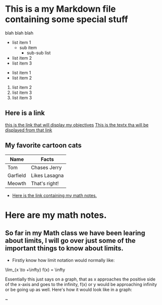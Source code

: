 
# This is a my Markdown file containing some special stuff

blah blah blah

- list item 1
    * sub item
       - sub-sub list
- list item 2
- list item 3


* list item 1
* list item 2

1. list item 2
2. list item 3
3. list item 3



## Here is a link

[this is the link that will display my objectives](www.example.com)
[This is the textx tha will be displayed from that link](https://kidszoo.org/wp-content/uploads/2023/09/swamp-monkey_intern-alyssa-3-scaled.jpg)

## My favorite cartoon cats
|Name     | Facts         |
| -----   | --------      |
|Tom      | Chases Jerry  |
|Garfield | Likes Lasagna |
|Meowth   | That's right! |




* [Here is the link containing my math notes.](more_markdown.html/MathNotes.html)






# Here are my math notes.


## So far in my Math class we have been learing about limits, I will go over just some of the important things to know about limits.

- Firstly know how limit notation would normally like:

\lim_{x \to  +\infty} f(x) = \infty


Essentially this just says on a graph, that as x approaches the positive side of the x-axis and goes to the infinity, f(x) or y would be approaching infinity or be going up as well. Here's how it would look like in a graph:



     





~                              
